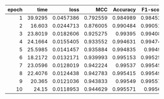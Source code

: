 |   epoch |    time |      loss |      MCC |   Accuracy |   F1-score |
|--------:|--------:|----------:|---------:|-----------:|-----------:|
|       1 | 39.9295 | 0.0457386 | 0.792559 |   0.984989 |   0.984525 |
|       2 | 16.603  | 0.0244713 | 0.876005 |   0.990484 |   0.990519 |
|       3 | 23.8019 | 0.0182606 | 0.925275 |   0.99395  |   0.994087 |
|       4 | 24.1664 | 0.0155405 | 0.933552 |   0.994631 |   0.994746 |
|       5 | 25.5985 | 0.0141457 | 0.935884 |   0.994835 |   0.99494  |
|       6 | 18.2172 | 0.0132171 | 0.939993 |   0.995153 |   0.995254 |
|       7 | 23.0596 | 0.0128019 | 0.942224 |   0.99537  |   0.995456 |
|       8 | 22.4076 | 0.0124438 | 0.942783 |   0.995415 |   0.995499 |
|       9 | 20.365  | 0.0121036 | 0.943833 |   0.99549  |   0.995575 |
|      10 | 24.15   | 0.0118953 | 0.944629 |   0.995571 |   0.99565  |